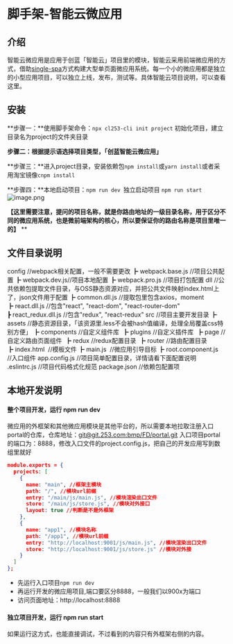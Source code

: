 # 脚手架-智能云微应用

## 介绍
智能云微应用是应用于创蓝「智能云」项目里的模块，智能云采用前端微应用的方式，借助[single-spa](https://single-spa.js.org/docs/)方式构建大型单页面微应用系统。每一个小的微应用都是独立的小型应用项目，可以独立上线，发布，测试等。具体智能云项目说明，可以查看这里。

## 安装
**步骤一：**使用脚手架命令：`npx cl253-cli init project`
初始化项目，建立目录名为project的文件夹目录

**步骤二：**根据提示语选择项目类型，**「**创蓝智能云微应用**」**

**步骤三：**进入project目录，安装依赖包`npm install`或`yarn install`或者采用淘宝镜像`cnpm install`

**步骤四：**本地启动项目：`npm run dev `独立启动项目 `npm run start`
![image.png](https://cdn.nlark.com/yuque/0/2020/png/741245/1578970941478-6bfa05a0-3a30-4643-8c43-439ab2057d2e.png#align=left&display=inline&height=166&name=image.png&originHeight=332&originWidth=790&size=71475&status=done&style=none&width=395)

**【这里需要注意，提问的项目名称，就是你路由地址的一级目录名称，用于区分不同的微应用系统，也是微前端架构的核心，所以要保证你的路由名称是项目里唯一的】**
**
## 文件目录说明

config //webpack相关配置，一般不需要更改
┣ webpack.base.js //项目公共配置
┣ webpack.dev.js//项目本地配置
┣ webpack.pro.js //项目打包配置
dll //公共依赖包提取文件目录，与OSS静态资源对应，并把公共文件映射index.html上了，json文件用于配置
┣ common.dll.js //提取包里包含axios，moment
┣ react.dll.js //包含"react", "react-dom", "react-router-dom"
┣ react_redux.dll.js //包含"redux", "react-redux"
src //项目主要开发目录
┣ assets //静态资源目录，「该资源里.less不会被hash值编译，处理全局覆盖css特别方便」
┣ components //自定义组件库
 ┣ plugins //自定义插件库
 ┣ page //自定义路由页面组件
 ┣ redux //redux配置目录
 ┣ router //路由配置目录
┣ index.html  //模板文件
┣ main.js  //微应用引导目标
┣ root.component.js  //入口组件
app.config.js //项目简单配置目录，详情请看下面配置说明
.eslintrc.js //项目代码格式化规范
package.json //依赖包配置项

## 本地开发说明
#### 整个项目开发，运行 npm run dev 
微应用的外框架和其他微应用模块是其他平台的，所以需要本地拉取注册入口portal的仓库，仓库地址：[git@git.253.com:bmp/FD/portal.git](http://git.253.com/bmp/FD/portal)
入口项目portal的端口为：8888，修改入口文件的project.config.js，把自己的开发应用写到数组里就好

```json
module.exports = {
  projects: [
    {
      name: "main", //框架主模块
      path: "/", //模块url前缀
      entry: "/main/js/main.js", //模块渲染出口文件
      store: "/main/js/store.js", //模块对外接口
      layout: true //判断是不是外框架
    },
    {
      name: "app1", //模块名称
      path: "/app1", //模块url前缀
      entry: "http://localhost:9001/js/main.js", //模块渲染出口文件
      store: "http://localhost:9001/js/store.js" //模块对外接
    }
  ]
};
```

- 先运行入口项目`npm run dev`
- 再运行开发的微应用项目,端口要区分8888，一般我们以900x为端口
- 访问页面地址：http://localhost:8888

#### 独立项目开发，运行 npm run start
如果运行这方式，也能直接调试，不过看到的内容只有外框架右侧的内容。




